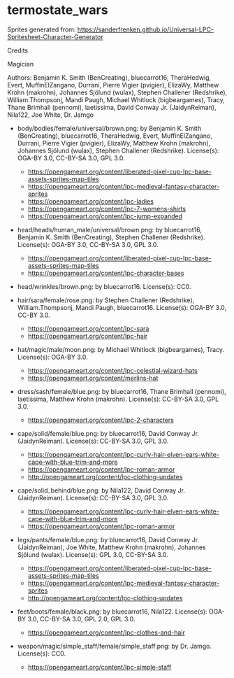 # termostate_wars


Sprites generated from:
https://sanderfrenken.github.io/Universal-LPC-Spritesheet-Character-Generator




Credits


Magician

Authors: Benjamin K. Smith (BenCreating), bluecarrot16, TheraHedwig, Evert, MuffinElZangano, Durrani, Pierre Vigier (pvigier), ElizaWy, Matthew Krohn (makrohn), Johannes Sjölund (wulax), Stephen Challener (Redshrike), William.Thompsonj, Mandi Paugh, Michael Whitlock (bigbeargames), Tracy, Thane Brimhall (pennomi), laetissima, David Conway Jr. (JaidynReiman), Nila122, Joe White, Dr. Jamgo

- body/bodies/female/universal/brown.png: by Benjamin K. Smith (BenCreating), bluecarrot16, TheraHedwig, Evert, MuffinElZangano, Durrani, Pierre Vigier (pvigier), ElizaWy, Matthew Krohn (makrohn), Johannes Sjölund (wulax), Stephen Challener (Redshrike). License(s): OGA-BY 3.0, CC-BY-SA 3.0, GPL 3.0. 
    - https://opengameart.org/content/liberated-pixel-cup-lpc-base-assets-sprites-map-tiles
    - https://opengameart.org/content/lpc-medieval-fantasy-character-sprites
    - https://opengameart.org/content/lpc-ladies
    - https://opengameart.org/content/lpc-7-womens-shirts
    - https://opengameart.org/content/lpc-jump-expanded

- head/heads/human_male/universal/brown.png: by bluecarrot16, Benjamin K. Smith (BenCreating), Stephen Challener (Redshrike). License(s): OGA-BY 3.0, CC-BY-SA 3.0, GPL 3.0. 
    - https://opengameart.org/content/liberated-pixel-cup-lpc-base-assets-sprites-map-tiles
    - https://opengameart.org/content/lpc-character-bases

- head/wrinkles/brown.png: by bluecarrot16. License(s): CC0. 

- hair/sara/female/rose.png: by Stephen Challener (Redshrike), William.Thompsonj, Mandi Paugh, bluecarrot16. License(s): OGA-BY 3.0, CC-BY 3.0. 
    - https://opengameart.org/content/lpc-sara
    - https://opengameart.org/content/lpc-hair

- hat/magic/male/moon.png: by Michael Whitlock (bigbeargames), Tracy. License(s): OGA-BY 3.0. 
    - https://opengameart.org/content/lpc-celestial-wizard-hats
    - https://opengameart.org/content/merlins-hat

- dress/sash/female/blue.png: by bluecarrot16, Thane Brimhall (pennomi), laetissima, Matthew Krohn (makrohn). License(s): CC-BY-SA 3.0, GPL 3.0. 
    - https://opengameart.org/content/lpc-2-characters

- cape/solid/female/blue.png: by bluecarrot16, David Conway Jr. (JaidynReiman). License(s): CC-BY-SA 3.0, GPL 3.0. 
    - https://opengameart.org/content/lpc-curly-hair-elven-ears-white-cape-with-blue-trim-and-more
    - https://opengameart.org/content/lpc-roman-armor
    - http://opengameart.org/content/lpc-clothing-updates

- cape/solid_behind/blue.png: by Nila122, David Conway Jr. (JaidynReiman). License(s): CC-BY-SA 3.0, GPL 3.0. 
    - https://opengameart.org/content/lpc-curly-hair-elven-ears-white-cape-with-blue-trim-and-more
    - https://opengameart.org/content/lpc-roman-armor

- legs/pants/female/blue.png: by bluecarrot16, David Conway Jr. (JaidynReiman), Joe White, Matthew Krohn (makrohn), Johannes Sjölund (wulax). License(s): GPL 3.0, CC-BY-SA 3.0. 
    - https://opengameart.org/content/liberated-pixel-cup-lpc-base-assets-sprites-map-tiles
    - https://opengameart.org/content/lpc-medieval-fantasy-character-sprites
    - http://opengameart.org/content/lpc-clothing-updates

- feet/boots/female/black.png: by bluecarrot16, Nila122. License(s): OGA-BY 3.0, CC-BY-SA 3.0, GPL 2.0, GPL 3.0. 
    - https://opengameart.org/content/lpc-clothes-and-hair

- weapon/magic/simple_staff/female/simple_staff.png: by Dr. Jamgo. License(s): CC0. 
    - https://opengameart.org/content/lpc-simple-staff